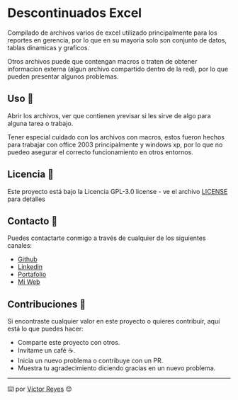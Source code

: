 # Descontinuados Excel
Compilado de archivos varios de excel utilizado principalmente para los reportes en gerencia, por lo que en su mayoria solo son conjunto de datos, tablas dinamicas y graficos.

Otros archivos puede que contengan macros o traten de obtener informacion externa (algun archivo compartido dentro de la red), por lo que pueden presentar algunos problemas.

## Uso 🚀
Abrir los archivos, ver que contienen yrevisar si les sirve de algo para alguna tarea o trabajo.

Tener especial cuidado con los archivos con macros, estos fueron hechos para trabajar con office 2003 principalmente y windows xp, por lo que no puedeo asegurar el correcto funcionamiento en otros entornos.

## Licencia 📄
Este proyecto está bajo la Licencia GPL-3.0 license - ve el archivo [LICENSE](LICENSE) para detalles

## Contacto 📖
Puedes contactarte conmigo a través de cualquier de los siguientes canales:
- [Github](https://github.com/tenshi98)
- [Linkedin](https://www.linkedin.com/in/victor-reyes-galvez/)
- [Portafolio](https://tenshi98.github.io/portafolio/)
- [Mi Web](https://web.digitalcreations.cl/)

## Contribuciones 🎁
Si encontraste cualquier valor en este proyecto o quieres contribuir, aquí está lo que puedes hacer:

- Comparte este proyecto con otros.
- Invítame un café ☕.
- Inicia un nuevo problema o contribuye con un PR.
- Muestra tu agradecimiento diciendo gracias en un nuevo problema.

---

⌨️ por [Víctor Reyes](https://github.com/tenshi98) 😊
